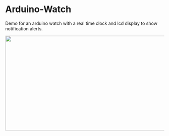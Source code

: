 # Arduino-Watch
Demo for an arduino watch with a real time clock and lcd display to show notification alerts.

<img src="https://github.com/stevenmaddela/Arduino-Watch/assets/70993825/ebedf6d6-bef5-49ad-9329-74724a4c3541" width="525" height="300">

